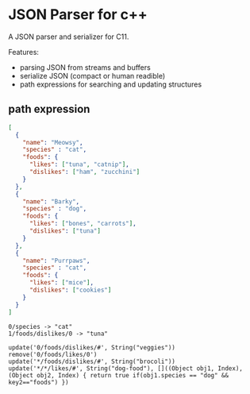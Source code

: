 # JSON Parser for c++

A JSON parser and serializer for C11.

Features:
* parsing JSON from streams and buffers
* serialize JSON (compact or human readible)
* path expressions for searching and updating structures

## path expression

``` json
[
  {
    "name": "Meowsy",
    "species" : "cat",
    "foods": {
      "likes": ["tuna", "catnip"],
      "dislikes": ["ham", "zucchini"]
    }
  },
  {
    "name": "Barky",
    "species" : "dog",
    "foods": {
      "likes": ["bones", "carrots"],
      "dislikes": ["tuna"]
    }
  },
  {
    "name": "Purrpaws",
    "species" : "cat",
    "foods": {
      "likes": ["mice"],
      "dislikes": ["cookies"]
    }
  }
]
```

```
0/species -> "cat"
1/foods/dislikes/0 -> "tuna"
```


```
update('0/foods/dislikes/#', String("veggies"))
remove('0/foods/likes/0')
update('*/foods/dislikes/#', String("brocoli"))
update('*/*/likes/#', String("dog-food"), []((Object obj1, Index), (Object obj2, Index) { return true if(obj1.species == "dog" && key2=="foods") })
```


